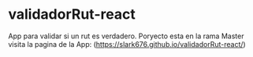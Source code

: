 # validadorRut-react
App para validar si un rut es verdadero.
Poryecto esta en la rama Master
visita la pagina de la App: (https://slark676.github.io/validadorRut-react/)
